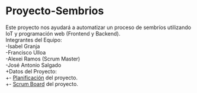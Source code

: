 # Proyecto-Sembrios <br> 
Este proyecto nos ayudará a automatizar un proceso de sembríos utilizando IoT y programación web (Frontend y Backend). <br> 
Integrantes del Equipo: <br> 
-Isabel Granja <br> 
-Francisco Ulloa <br> 
-Alexei Ramos (Scrum Master) <br> 
-José Antonio Salgado <br> 
+Datos del Proyecto: <br> 
+- [Planificación](https://docs.google.com/spreadsheets/d/1-cddvoDSyw2I8XNYn8ZqQmWVjBg3Su0xzEq4x_GCdgo/edit?usp=sharing) del proyecto. <br> 
+- [Scrum Board]() del proyecto. <br> 
